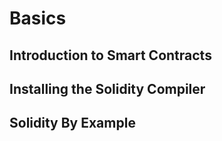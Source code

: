 # Basics

## Introduction to Smart Contracts

## Installing the Solidity Compiler

## Solidity By Example